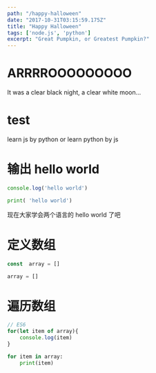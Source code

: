 ```yaml
---
path: "/happy-halloween"
date: "2017-10-31T03:15:59.175Z"
title: "Happy Halloween"
tags: ['node.js', 'python']
excerpt: "Great Pumpkin, or Greatest Pumpkin?"
---
```


# ARRRROOOOOOOOO

It was a clear black night, a clear white moon...


# test
learn js by python  or learn python by js

# 输出 hello world
```JavaScript
console.log('hello world')
```

```Python
print( 'hello world')
```

现在大家学会两个语言的 hello world 了吧


# 定义数组

```JavaScript
const  array = []

```


```python
array = []
```


# 遍历数组

```JavaScript
// ES6
for(let item of array){
	console.log(item)
}
```



```Python
for item in array:
	print(item)
```
